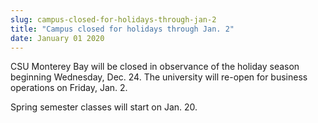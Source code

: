 ```yaml
---
slug: campus-closed-for-holidays-through-jan-2
title: "Campus closed for holidays through Jan. 2"
date: January 01 2020
---
```


<p> 
</p><p>CSU Monterey Bay will be closed in observance of the holiday season beginning Wednesday, Dec. 24. The university will re-open for business operations on Friday, Jan. 2.
</p><p>Spring semester classes will start on Jan. 20.
</p>
